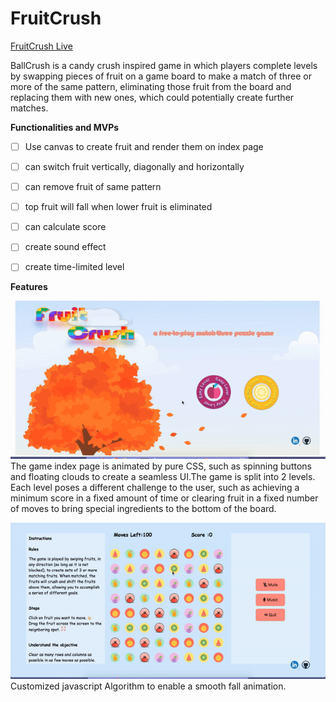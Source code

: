 # FruitCrush

[FruitCrush Live](https://jiangtt18.github.io/FruitCrush/)

BallCrush is a candy crush inspired game in which players complete levels by swapping pieces of fruit on a game board to make a match of three or more of the same pattern, eliminating those fruit from the board and replacing them with new ones, which could potentially create further matches.


**Functionalities and MVPs**
- [ ]  Use canvas to create fruit and render them on index page
- [ ]  can switch fruit vertically, diagonally and horizontally
- [ ]  can remove fruit of same pattern
- [ ]  top fruit will fall when lower fruit is eliminated
- [ ]  can calculate score
- [ ]  create sound effect
- [ ]  create time-limited level


**Features**

![index](lib/images/background.gif)
The game index page is animated by pure CSS, such as spinning buttons and floating clouds to create a seamless UI.The game is split into 2 levels. Each level poses a different challenge to the user, such as achieving a minimum score in a fixed amount of time or clearing fruit in a fixed number of moves to bring special ingredients to the bottom of the board.

![index](lib/images/fall.gif)
Customized javascript Algorithm to enable a smooth fall animation.
